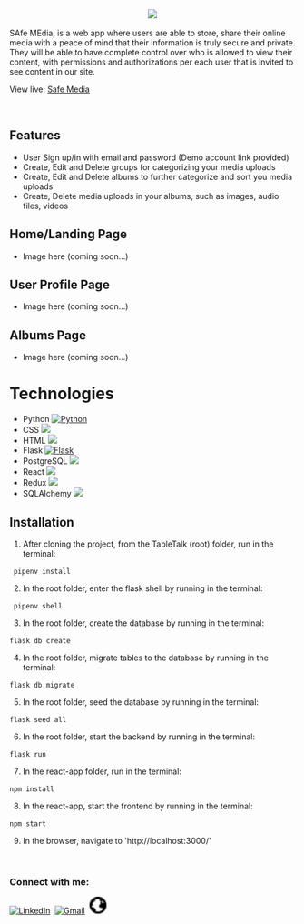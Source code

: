 <br />
<br />

<p align='center'>
  <img src='https://safemedia-capstone.s3.us-east-2.amazonaws.com/Public/safemedia-logo.png?response-content-disposition=inline&X-Amz-Security-Token=IQoJb3JpZ2luX2VjEOD%2F%2F%2F%2F%2F%2F%2F%2F%2F%2FwEaCXVzLXdlc3QtMSJIMEYCIQCveKMyYN3s34vFrEMxywd4YdWAXaDyuTdg5C4an%2BaIhQIhAPtopbrQBcxuGNRdsUO9hJCDEzWXfFjN3l6%2FwlztnFkaKtACCBkQABoMNjQzNzY1OTYxODY4IgyPP2Tsr90tjZvn7f4qrQIdusxO0Lud6TPa6MLO4CVOZgcVJTdn%2BMrQysEXxaAbJPoPjjL00oGGpWl87Lalt48pShxt6pGeDDi8Nr9ugeEehCoyDrpslDmgvIOwiatFKXL9kGePfDGIca%2FOuRgfrzrRJ%2FLESh9C%2BEXg0F7mwjWHU5aCBxtERL5iHWSC2pf38hC9XSyKOEhcnJDazvFky0oVfPLvwdR2eo18mhL6HubgsptGtA4xRrv3og9ZWc%2FuGwL0r9qfPje6voZts9jXmg5q%2BvmBGM8TewtlbTtnmBIpXMi8E2ji907BS7Yf1nB1StZPIJLfR%2Fn942L5Q9aaXS5G%2Bn%2F4Cjn7%2FcfGkBXJtgu7oVhnywvm%2ByS9M%2Byd7d%2FBglehns%2BTa2e0c5td%2Ff8YQEgqUsVB7BjEMQ52yFxOMNeCj4kGOrQCKmXo4vmBmGfvUoM4UHQ3rXIyRz6jguJ3J2Q2lOlJ9aFTja4l2jZambXJEYLo2xL5oovV22kV6yY7S0PBH%2BOG81hTZA%2B4CXK5ms3UeVy9SzTgBb2B6pF5rrqPemmhYErArCqcH9ppqbU%2FxnWT2pzHFt6TNcmflTMGQPm76eONXJgEdGzgatpb3ctUS6xZNb9i5as7Y4LgKYhq%2BlACYOn4ySqrXZ5LTbPin%2B0WziAQ%2BIprG%2BGMU83Cf%2B5ZjKnDsoczfwgvBy47p5KsAa6mop784shoVivNrWD09HNxkWvly7bWt96P3EYDEX3JBQv%2FMn47U3MQSrIs3SeAhP%2FjADMOeSj5JlrjCjhFFtdkAnGfmQqx6Ee3A976I%2BsI%2Fok6EFvZALhWevytGv0ZYvXEuoPyFUvu92M%3D&X-Amz-Algorithm=AWS4-HMAC-SHA256&X-Amz-Date=20210824T033503Z&X-Amz-SignedHeaders=host&X-Amz-Expires=300&X-Amz-Credential=ASIAZLY3RASGPRYRIO4M%2F20210824%2Fus-east-2%2Fs3%2Faws4_request&X-Amz-Signature=68c54d973e8d4603becd55fe27e47f5aec0deb6e9246c5f1be9942ad91eb7777' width='500px' >
</p>

SAfe MEdia, is a web app where users are able to store, share their online media with a peace of mind that their information is truly secure and private. They will be able to have complete control over who is allowed to view their content, with permissions and authorizations per each user that is invited to see content in our site.

View live: <a href='https://safemedia.herokuapp.com/'>Safe Media</a>

<br />

## Features

-   User Sign up/in with email and password (Demo account link provided)
-   Create, Edit and Delete groups for categorizing your media uploads
-   Create, Edit and Delete albums to further categorize and sort you media uploads
-   Create, Delete media uploads in your albums, such as images, audio files, videos
    <br />

## Home/Landing Page

-   Image here (coming soon...)
    <br />

## User Profile Page

-   Image here (coming soon...)
    <br />

## Albums Page

-   Image here (coming soon...)
    <br />

# Technologies

-   Python <a href="https://www.python.org/"><img alt="Python" src="https://img.shields.io/badge/-Python-3776AB?style=flat-square&logo=Python&logoColor=white&" /></a>
-   CSS <a href="https://developer.mozilla.org/en-US/docs/Web/CSS"><img src="https://img.shields.io/badge/-CSS3-1572B6?logo=CSS3" /></a>
-   HTML <a href="https://developer.mozilla.org/en-US/docs/Web/HTML"><img src="https://img.shields.io/badge/-HTML5-E34F26?logo=HTML5&logoColor=ffffff" /></a>
-   Flask <a href="https://flask.palletsprojects.com/en/1.1.x/"><img alt="Flask" src="https://img.shields.io/badge/-Flask-000000?style=flat-square&logo=Flask&logoColor=white" /></a>
-   PostgreSQL <a href="https://www.postgresql.org/"><img src="https://img.shields.io/badge/-PostgreSQL-336791?logo=PostgreSQL" /></a>
-   React <a href="https://reactjs.org/"><img src="https://img.shields.io/badge/-React-61DAFB?logo=React&logoColor=333333" /></a>
-   Redux <a href="https://redux.js.org/"><img src="https://img.shields.io/badge/-Redux-764ABC?logo=Redux" /></a>
-   SQLAlchemy <a href=https://www.sqlalchemy.org/><img src=https://img.shields.io/badge/-SQLAlchemy-red /></a>
    <br />

## Installation

1. After cloning the project, from the TableTalk (root) folder, run in the terminal:

```
 pipenv install
```

2. In the root folder, enter the flask shell by running in the terminal:

```
 pipenv shell
```

3. In the root folder, create the database by running in the terminal:

```
flask db create
```

4. In the root folder, migrate tables to the database by running in the terminal:

```
flask db migrate
```

5. In the root folder, seed the database by running in the terminal:

```
flask seed all
```

6. In the root folder, start the backend by running in the terminal:

```
flask run
```

7. In the react-app folder, run in the terminal:

```
npm install
```

8. In the react-app, start the frontend by running in the terminal:

```
npm start
```

9. In the browser, navigate to 'http://localhost:3000/'

<br />

### Connect with me:

<a href="https://www.linkedin.com/in/jonathan-borja-1a9959172/"><img src="https://img.shields.io/badge/linkedin-%230077B5.svg?&style=for-the-badge&logo=linkedin&logoColor=white" alt="LinkedIn" /></a>&nbsp;
<a href="mailto:jborja-one@gmail.com?subject=GitHub"><img src="https://img.shields.io/badge/gmail-%23D14836.svg?&style=for-the-badge&logo=gmail&logoColor=white" alt="Gmail"/></a>&nbsp;
<a href="https://jborja-one.github.io/"><img src="https://raw.githubusercontent.com/iconic/open-iconic/master/svg/globe.svg" alt="website" width=30/></a>&nbsp;

